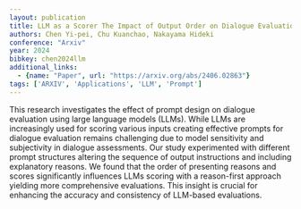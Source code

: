 ```yaml
---
layout: publication
title: LLM as a Scorer The Impact of Output Order on Dialogue Evaluation
authors: Chen Yi-pei, Chu Kuanchao, Nakayama Hideki
conference: "Arxiv"
year: 2024
bibkey: chen2024llm
additional_links:
  - {name: "Paper", url: "https://arxiv.org/abs/2406.02863"}
tags: ['ARXIV', 'Applications', 'LLM', 'Prompt']
---
```

This research investigates the effect of prompt design on dialogue evaluation using large language models (LLMs). While LLMs are increasingly used for scoring various inputs creating effective prompts for dialogue evaluation remains challenging due to model sensitivity and subjectivity in dialogue assessments. Our study experimented with different prompt structures altering the sequence of output instructions and including explanatory reasons. We found that the order of presenting reasons and scores significantly influences LLMs scoring with a reason-first approach yielding more comprehensive evaluations. This insight is crucial for enhancing the accuracy and consistency of LLM-based evaluations.
